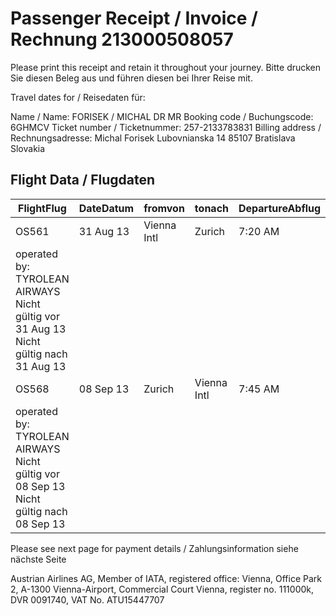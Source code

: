 
# Passenger Receipt / Invoice / Rechnung    213000508057

Please print this receipt and retain it throughout your journey.
Bitte drucken Sie diesen Beleg aus und führen diesen bei Ihrer Reise mit.

Travel dates for / Reisedaten für:

Name / Name: FORISEK / MICHAL DR MR
Booking code / Buchungscode: 6GHMCV
Ticket number / Ticketnummer: 257-2133783831
Billing address / Rechnungsadresse: Michal Forisek
                                   Lubovnianska 14
                                   85107 Bratislava
                                   Slovakia

## Flight Data / Flugdaten

| FlightFlug                                                                               | DateDatum | fromvon     | tonach      | DepartureAbflug | ArrivalAnkunft | ClassKlasse | BagGepäck |
| ---------------------------------------------------------------------------------------- | --------- | ----------- | ----------- | --------------- | -------------- | ----------- | --------- |
| OS561                                                                                    | 31 Aug 13 | Vienna Intl | Zurich      | 7:20 AM         | 8:45 AM        | Y (OK)      | 1 PC      |
| operated by: TYROLEAN AIRWAYS<br/>Nicht gültig vor 31 Aug 13 Nicht gültig nach 31 Aug 13 |           |             |             |                 |                |             |           |
| OS568                                                                                    | 08 Sep 13 | Zurich      | Vienna Intl | 7:45 AM         | 9:10 AM        | Y (OK)      | 1 PC      |
| operated by: TYROLEAN AIRWAYS<br/>Nicht gültig vor 08 Sep 13 Nicht gültig nach 08 Sep 13 |           |             |             |                 |                |             |           |


Please see next page for payment details / Zahlungsinformation siehe nächste Seite

Austrian Airlines AG, Member of IATA, registered office: Vienna, Office Park 2, A-1300 Vienna-Airport, Commercial Court Vienna, register no. 111000k, DVR 0091740, VAT No. ATU15447707